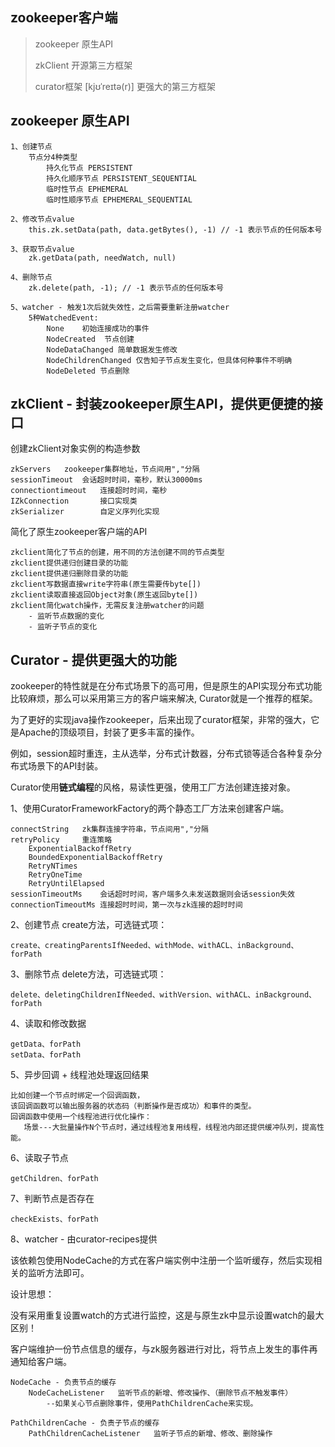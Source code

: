 ## zookeeper客户端
>zookeeper 原生API
>
>zkClient 开源第三方框架
>
>curator框架 [kjʊˈreɪtə(r)] 更强大的第三方框架


## zookeeper 原生API
	1、创建节点
		节点分4种类型
			持久化节点 PERSISTENT
			持久化顺序节点 PERSISTENT_SEQUENTIAL
			临时性节点 EPHEMERAL
			临时性顺序节点 EPHEMERAL_SEQUENTIAL

	2、修改节点value
		this.zk.setData(path, data.getBytes(), -1) // -1 表示节点的任何版本号

	3、获取节点value
		zk.getData(path, needWatch, null)

	4、删除节点
		zk.delete(path, -1); // -1 表示节点的任何版本号

	5、watcher - 触发1次后就失效性，之后需要重新注册watcher
		5种WatchedEvent:
			None	初始连接成功的事件
			NodeCreated	 节点创建
			NodeDataChanged 简单数据发生修改
			NodeChildrenChanged 仅告知子节点发生变化，但具体何种事件不明确
			NodeDeleted	节点删除


## zkClient - 封装zookeeper原生API，提供更便捷的接口
创建zkClient对象实例的构造参数

	zkServers	zookeeper集群地址，节点间用","分隔
	sessionTimeout	会话超时时间，毫秒，默认30000ms
	connectiontimeout	连接超时时间，毫秒
	IZkConnection		接口实现类
	zkSerializer		自定义序列化实现

简化了原生zookeeper客户端的API

	zkclient简化了节点的创建，用不同的方法创建不同的节点类型
	zkclient提供递归创建目录的功能
	zkclient提供递归删除目录的功能
	zkclient写数据直接write字符串(原生需要传byte[])
	zkclient读取直接返回Object对象(原生返回byte[])
	zkclient简化watch操作，无需反复注册watcher的问题
		- 监听节点数据的变化
		- 监听子节点的变化
	

## Curator - 提供更强大的功能
zookeeper的特性就是在分布式场景下的高可用，但是原生的API实现分布式功能比较麻烦，那么可以采用第三方的客户端来解决, Curator就是一个推荐的框架。

为了更好的实现java操作zookeeper，后来出现了curator框架，非常的强大，它是Apache的顶级项目，封装了更多丰富的操作。

例如，session超时重连，主从选举，分布式计数器，分布式锁等适合各种复杂分布式场景下的API封装。

Curator使用**链式编程**的风格，易读性更强，使用工厂方法创建连接对象。

1、使用CuratorFrameworkFactory的两个静态工厂方法来创建客户端。
	
	connectString	zk集群连接字符串，节点间用","分隔
	retryPolicy		重连策略
		ExponentialBackoffRetry
		BoundedExponentialBackoffRetry
		RetryNTimes
		RetryOneTime
		RetryUntilElapsed
	sessionTimeoutMs	会话超时时间，客户端多久未发送数据则会话session失效
	connectionTimeoutMs 连接超时时间，第一次与zk连接的超时时间


2、创建节点 create方法，可选链式项：

	create、creatingParentsIfNeeded、withMode、withACL、inBackground、forPath

3、删除节点 delete方法，可选链式项：

	delete、deletingChildrenIfNeeded、withVersion、withACL、inBackground、forPath

4、读取和修改数据

	getData、forPath 
	setData、forPath

5、异步回调 + 线程池处理返回结果

	比如创建一个节点时绑定一个回调函数，
	该回调函数可以输出服务器的状态码（判断操作是否成功）和事件的类型。
	回调函数中使用一个线程池进行优化操作：
	   场景---大批量操作N个节点时，通过线程池复用线程，线程池内部还提供缓冲队列，提高性能。

6、读取子节点

	getChildren、forPath

7、判断节点是否存在

	checkExists、forPath

8、watcher - 由curator-recipes提供

该依赖包使用NodeCache的方式在客户端实例中注册一个监听缓存，然后实现相关的监听方法即可。

设计思想：

没有采用重复设置watch的方式进行监控，这是与原生zk中显示设置watch的最大区别！

客户端维护一份节点信息的缓存，与zk服务器进行对比，将节点上发生的事件再通知给客户端。

	NodeCache - 负责节点的缓存
		NodeCacheListener	监听节点的新增、修改操作、（删除节点不触发事件）
			--如果关心节点删除事件，使用PathChildrenCache来实现。

	PathChildrenCache - 负责子节点的缓存
		PathChildrenCacheListener	监听子节点的新增、修改、删除操作

